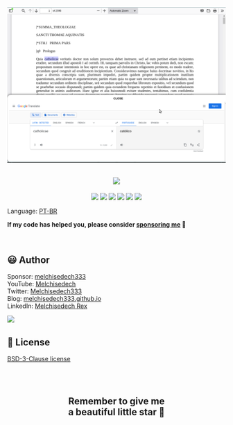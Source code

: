 
<div align='center'>

<img src="images/image.png" >

</div>

<br>

<p align="center">
    <a href="https://github.com/sponsors/melchisedech333"><img src="https://img.shields.io/badge/sponsor-30363D?style=for-the-badge&logo=GitHub-Sponsors&logoColor=#white" ></a>
    <br><br>
    <img src="https://badgen.net/badge/love level/7 of 10/purple" >
    <img src="https://img.shields.io/github/languages/count/melchisedech333/logos-pdf-viewer?color=%23f34b7d" >
    <img src="https://img.shields.io/github/languages/top/melchisedech333/logos-pdf-viewer?color=%23f34b7d" >
    <img src="https://img.shields.io/github/directory-file-count/melchisedech333/logos-pdf-viewer" >
    <img src="https://img.shields.io/github/repo-size/melchisedech333/logos-pdf-viewer" >
    <img src="https://img.shields.io/github/license/melchisedech333/logos-pdf-viewer" >
</p>

Language: <a href="readme-pt.md">PT-BR</a>

<!-- <div align=center><img src="images/image.png" width="100%"></div> -->

**If my code has helped you, please consider [sponsoring me](https://github.com/sponsors/melchisedech333) :blue_heart:** 

<br>

:smiley: Author
---

Sponsor: [melchisedech333](https://github.com/sponsors/melchisedech333)<br>
YouTube: [Melchisedech](https://www.youtube.com/channel/UC4Sh4wxncr5arnydpUfWPKw)<br>
Twitter: [Melchisedech333](https://twitter.com/Melchisedech333)<br>
Blog: [melchisedech333.github.io](https://melchisedech333.github.io/)<br>
LinkedIn: [Melchisedech Rex](https://www.linkedin.com/in/melchisedech-rex-724152235/)

<img src="https://github.com/melchisedech333.png?size=200" height="100" />

<br>

:scroll: License
---

[ BSD-3-Clause license](./license)

<br><br>

<div align="center">

## Remember to give me <br> a beautiful little star :star_struck:

</div>



